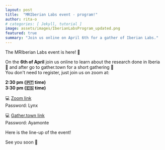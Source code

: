```yaml
---
layout: post
title:  "MRIberian Labs event - program!"
author: rita-o
# categories: [ Jekyll, tutorial ]
image: assets/images/IberianLabsProgram_updated.png
featured: true
summary: "Join us online on April 6th for a gather of Iberian Labs."
---
```


The MRIberian Labs event is here! 🎉

On the **6th of April** join us online to learn about the research done in Iberia 🧲 and after go to gather.town for a short gathering 🍹  
You don't need to register, just join us on zoom at:

**2:30 pm (🇵🇹 time)**  
**3:30 pm (🇪🇸 time)**

💻 [Zoom link](https://videoconf-colibri.zoom.us/j/82238584430?pwd=dENkRU5XUisxMVVLa1pEQXZQc0lTUT09)  
Password: Lynx

💻 [Gather.town link](https://app.gather.town/app/hF3YwqXLIPhlWEpI/ISMRM-IberianChapter)  
Password: Ayamonte

Here is the line-up of the event!

See you soon 🥰
